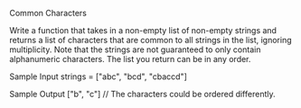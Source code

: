 Common Characters

Write a function that takes in a non-empty list of non-empty strings and returns a list of characters that are common to all strings in the list, ignoring multiplicity.
Note that the strings are not guaranteed to only contain alphanumeric characters. The list you return can be in any order.

Sample Input
strings = ["abc", "bcd", "cbaccd"]

Sample Output
["b", "c"] // The characters could be ordered differently.